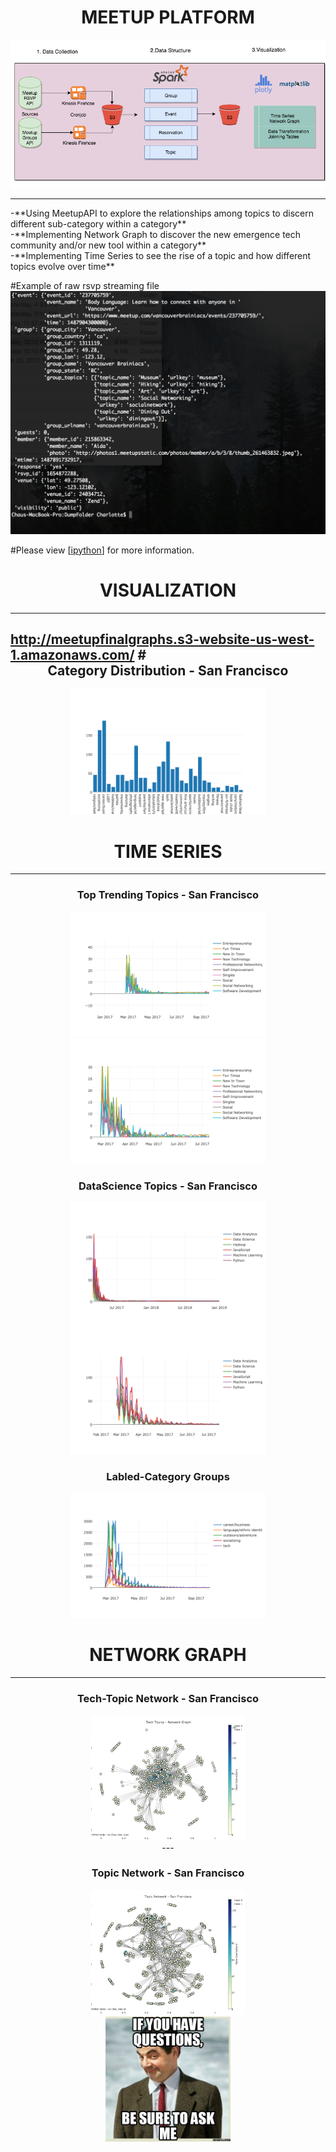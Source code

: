 # <center> MEETUP PLATFORM <center>
![logo](./Images/Diagram.png)

<hr>
-**Using MeetupAPI to explore the relationships among topics to discern different sub-category within a category** 
<br>
-**Implementing Network Graph to discover the new emergence tech community and/or new tool within a category**
<br>
-**Implementing Time Series to see the rise of a topic and how different topics evolve over time**

#Example of raw rsvp streaming file
![logo](./Images/jsonfile.png)

#Please view [[ipython](https://github.com/Charlotte1904/MeetupAPI/blob/master/README.ipynb)] for more information.

 #  <center> VISUALIZATION <center>
----

http://meetupfinalgraphs.s3-website-us-west-1.amazonaws.com/
#<center> Category Distribution - San Francisco <center>
---
<center><img src="./Images/categorydist.png" height="200"/></center>

#  <center> TIME SERIES <center>
---
<center><h3> Top Trending Topics -  San Francisco </h3><center>
<center><img src="./Images/poptrendsf1.png" height="200"/></center>
<center><img src="./Images/poptrendsf2.png" height="200"/></center>
<center><h3> DataScience Topics - San Francisco </h3><center>
<center><img src="./Images/dstopic1.png" height="200"/></center>
<center><img src="./Images/dstopic2.png" height="200"/></center>
<center><h3> Labled-Category Groups </h3><center>
<center><img src="./Images/labledts.png" height="200"/></center>

#  <center> NETWORK GRAPH <center>
---
<center><h3> Tech-Topic Network -  San Francisco </h3><center>

<center><img src="./Images/techtopicnetwork.png
" height="200"/></center>
---
<center><h3> Topic Network - San Francisco </h3><center>

<center><img src="./Images/sftopicsnetwork.png"height="200"/></center>

<center><img src="./Images/question.png" height="200"/></center>